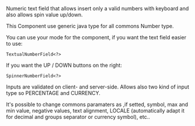 Numeric text field that allows insert only a valid numbers with keyboard and also allows spin value up/down.

This Component use generic java type for all commons Number type.

You can use your mode for the component, if you want the text field easier to use:

`TextualNumberField<?>`

If you want the UP / DOWN buttons on the right:

`SpinnerNumberField<?>`

Inputs are validated on client- and server-side.
Allows also two kind of input type so PERCENTAGE and CURRENCY.

It's possible to change commons paramaters as ,if setted, symbol, max and min value, negative values, text alignment, LOCALE (automatically adapt it for decimal and groups separator or currency symbol), etc..